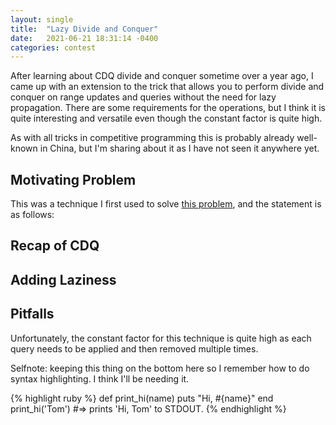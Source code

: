 ```yaml
---
layout: single
title:  "Lazy Divide and Conquer"
date:   2021-06-21 18:31:14 -0400
categories: contest
---
```


After learning about CDQ divide and conquer sometime over a year ago, I came up with an extension to the trick that
allows you to perform divide and conquer on range updates and queries without the need for lazy propagation.  There are
some requirements for the operations, but I think it is quite interesting and versatile even though the constant factor
is quite high.

As with all tricks in competitive programming this is probably already well-known in China, but I'm sharing about it as
I have not seen it anywhere yet.

## Motivating Problem

This was a technique I first used to solve [this problem](https://dmoj.ca/problem/coci18c2p5), and the statement
is as follows:

## Recap of CDQ

## Adding Laziness

## Pitfalls

Unfortunately, the constant factor for this technique is quite high as each query needs to be applied and then removed
multiple times.


Selfnote: keeping this thing on the bottom here so I remember how to do syntax highlighting.  I think I'll be needing it.

{% highlight ruby %}
def print_hi(name)
  puts "Hi, #{name}"
end
print_hi('Tom')
#=> prints 'Hi, Tom' to STDOUT.
{% endhighlight %}

